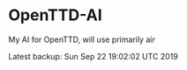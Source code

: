 # OpenTTD-AI
My AI for OpenTTD, will use primarily air

Latest backup: Sun Sep 22 19:02:02 UTC 2019
